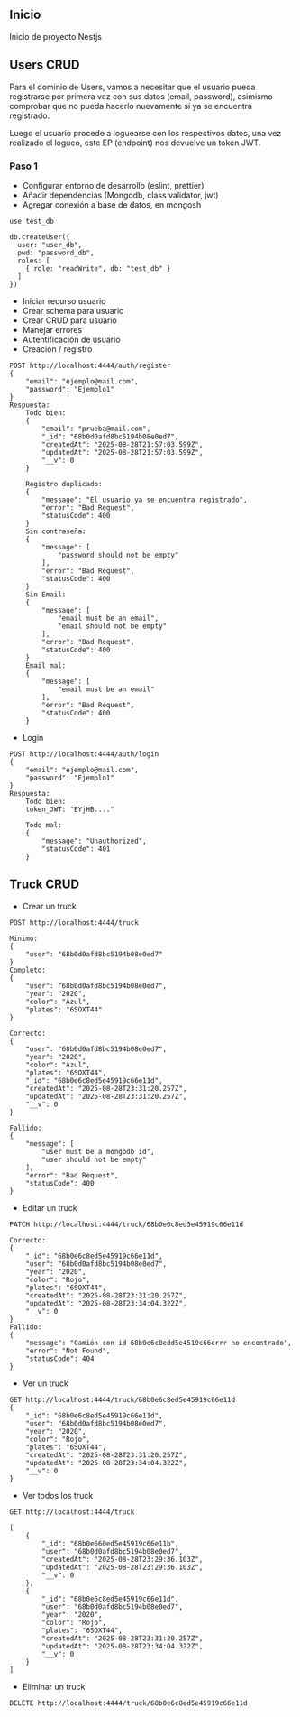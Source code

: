 ## Inicio

Inicio de proyecto Nestjs

## Users CRUD

Para el dominio de Users, vamos a necesitar que el usuario pueda registrarse por primera vez con sus datos (email, password), asimismo comprobar que no pueda hacerlo nuevamente si ya se encuentra registrado.

Luego el usuario procede a loguearse con los respectivos datos, una vez realizado el logueo, este EP (endpoint) nos devuelve un token JWT.

### Paso 1

- Configurar entorno de desarrollo (eslint, prettier)
- Añadir dependencias (Mongodb, class validator, jwt)
- Agregar conexión a base de datos, en mongosh

```
use test_db

db.createUser({
  user: "user_db",
  pwd: "password_db",
  roles: [
    { role: "readWrite", db: "test_db" }
  ]
})

```

- Iniciar recurso usuario
- Crear schema para usuario
- Crear CRUD para usuario
- Manejar errores
- Autentificación de usuario
- Creación / registro

```
POST http://localhost:4444/auth/register
{
    "email": "ejemplo@mail.com",
    "password": "Ejemplo1"
}
Respuesta:
    Todo bien:
    {
        "email": "prueba@mail.com",
        "_id": "68b0d0afd8bc5194b08e0ed7",
        "createdAt": "2025-08-28T21:57:03.599Z",
        "updatedAt": "2025-08-28T21:57:03.599Z",
        "__v": 0
    }

    Registro duplicado:
    {
        "message": "El usuario ya se encuentra registrado",
        "error": "Bad Request",
        "statusCode": 400
    }
    Sin contraseña:
    {
        "message": [
            "password should not be empty"
        ],
        "error": "Bad Request",
        "statusCode": 400
    }
    Sin Email:
    {
        "message": [
            "email must be an email",
            "email should not be empty"
        ],
        "error": "Bad Request",
        "statusCode": 400
    }
    Email mal:
    {
        "message": [
            "email must be an email"
        ],
        "error": "Bad Request",
        "statusCode": 400
    }
```

- Login

```
POST http://localhost:4444/auth/login
{
    "email": "ejemplo@mail.com",
    "password": "Ejemplo1"
}
Respuesta:
    Todo bien:
    token_JWT: "EYjHB...."

    Todo mal:
    {
        "message": "Unauthorized",
        "statusCode": 401
    }
```

## Truck CRUD

- Crear un truck

```
POST http://localhost:4444/truck

Minimo:
{
    "user": "68b0d0afd8bc5194b08e0ed7"
}
Completo:
{
    "user": "68b0d0afd8bc5194b08e0ed7",
    "year": "2020",
    "color": "Azul",
    "plates": "6SOXT44"
}

Correcto:
{
    "user": "68b0d0afd8bc5194b08e0ed7",
    "year": "2020",
    "color": "Azul",
    "plates": "6SOXT44",
    "_id": "68b0e6c8ed5e45919c66e11d",
    "createdAt": "2025-08-28T23:31:20.257Z",
    "updatedAt": "2025-08-28T23:31:20.257Z",
    "__v": 0
}

Fallido:
{
    "message": [
        "user must be a mongodb id",
        "user should not be empty"
    ],
    "error": "Bad Request",
    "statusCode": 400
}

```

- Editar un truck

```
PATCH http://localhost:4444/truck/68b0e6c8ed5e45919c66e11d

Correcto:
{
    "_id": "68b0e6c8ed5e45919c66e11d",
    "user": "68b0d0afd8bc5194b08e0ed7",
    "year": "2020",
    "color": "Rojo",
    "plates": "6SOXT44",
    "createdAt": "2025-08-28T23:31:20.257Z",
    "updatedAt": "2025-08-28T23:34:04.322Z",
    "__v": 0
}
Fallido:
{
    "message": "Camión con id 68b0e6c8edd5e4519c66errr no encontrado",
    "error": "Not Found",
    "statusCode": 404
}

```

- Ver un truck

```
GET http://localhost:4444/truck/68b0e6c8ed5e45919c66e11d
{
    "_id": "68b0e6c8ed5e45919c66e11d",
    "user": "68b0d0afd8bc5194b08e0ed7",
    "year": "2020",
    "color": "Rojo",
    "plates": "6SOXT44",
    "createdAt": "2025-08-28T23:31:20.257Z",
    "updatedAt": "2025-08-28T23:34:04.322Z",
    "__v": 0
}
```

- Ver todos los truck

```
GET http://localhost:4444/truck

[
    {
        "_id": "68b0e660ed5e45919c66e11b",
        "user": "68b0d0afd8bc5194b08e0ed7",
        "createdAt": "2025-08-28T23:29:36.103Z",
        "updatedAt": "2025-08-28T23:29:36.103Z",
        "__v": 0
    },
    {
        "_id": "68b0e6c8ed5e45919c66e11d",
        "user": "68b0d0afd8bc5194b08e0ed7",
        "year": "2020",
        "color": "Rojo",
        "plates": "6SOXT44",
        "createdAt": "2025-08-28T23:31:20.257Z",
        "updatedAt": "2025-08-28T23:34:04.322Z",
        "__v": 0
    }
]
```

- Eliminar un truck

```
DELETE http://localhost:4444/truck/68b0e6c8ed5e45919c66e11d
```
